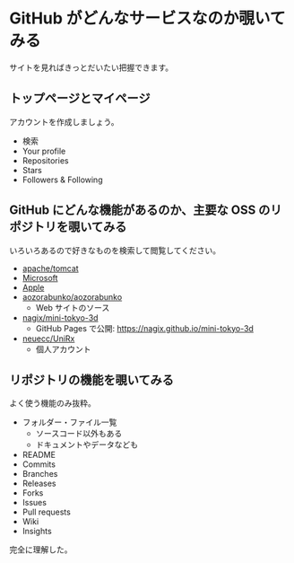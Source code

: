 # GitHub がどんなサービスなのか覗いてみる
サイトを見ればきっとだいたい把握できます。

## トップページとマイページ
アカウントを作成しましょう。
- 検索
- Your profile
- Repositories
- Stars
- Followers & Following

## GitHub にどんな機能があるのか、主要な OSS のリポジトリを覗いてみる
いろいろあるので好きなものを検索して閲覧してください。
- [apache/tomcat](https://github.com/apache/tomcat)
- [Microsoft](https://github.com/microsoft)
- [Apple](https://github.com/apple)
- [aozorabunko/aozorabunko](https://github.com/aozorabunko/aozorabunko)
  - Web サイトのソース
- [nagix/mini-tokyo-3d](https://github.com/nagix/mini-tokyo-3d)
  - GitHub Pages で公開: https://nagix.github.io/mini-tokyo-3d
- [neuecc/UniRx](https://github.com/neuecc/UniRx)
  - 個人アカウント

## リポジトリの機能を覗いてみる
よく使う機能のみ抜粋。
- フォルダー・ファイル一覧
  - ソースコード以外もある
  - ドキュメントやデータなども
- README
- Commits
- Branches
- Releases
- Forks
- Issues
- Pull requests
- Wiki
- Insights

完全に理解した。
